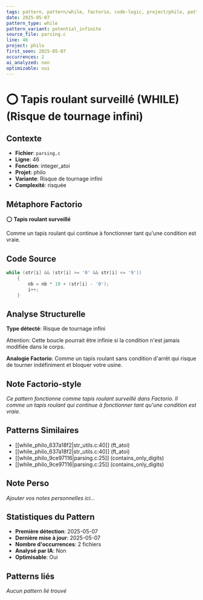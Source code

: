 ```yaml
---
tags: pattern, pattern/while, factorio, code-logic, project/philo, pattern/variant/potential_infinite
date: 2025-05-07
pattern_type: while
pattern_variant: potential_infinite
source_file: parsing.c
line: 46
project: philo
first_seen: 2025-05-07
occurrences: 2
ai_analyzed: non
optimizable: oui
---
```


# ⭕ Tapis roulant surveillé (WHILE) (Risque de tournage infini)

## Contexte
- **Fichier**: `parsing.c`
- **Ligne**: 46
- **Fonction**: integer_atoi
- **Projet**: philo
- **Variante**: Risque de tournage infini
- **Complexité**: risquée

## Métaphore Factorio
⭕ **Tapis roulant surveillé**

Comme un tapis roulant qui continue à fonctionner tant qu'une condition est vraie.

## Code Source
```c
while (str[i] && (str[i] >= '0' && str[i] <= '9'))
	{
		nb = nb * 10 + (str[i] - '0');
		i++;
	}
```

## Analyse Structurelle
**Type détecté**: Risque de tournage infini

Attention: Cette boucle pourrait être infinie si la condition n'est jamais modifiée dans le corps.

**Analogie Factorio**:
Comme un tapis roulant sans condition d'arrêt qui risque de tourner indéfiniment et bloquer votre usine.

## Note Factorio-style
*Ce pattern fonctionne comme tapis roulant surveillé dans Factorio. Il comme un tapis roulant qui continue à fonctionner tant qu'une condition est vraie.*

## Patterns Similaires
- [[while_philo_637a18f2|str_utils.c:40]] (ft_atoi)
- [[while_philo_637a18f2|str_utils.c:40]] (ft_atoi)
- [[while_philo_9ce97116|parsing.c:25]] (contains_only_digits)
- [[while_philo_9ce97116|parsing.c:25]] (contains_only_digits)

## Note Perso
*Ajouter vos notes personnelles ici...*

## Statistiques du Pattern
- **Première détection**: 2025-05-07
- **Dernière mise à jour**: 2025-05-07
- **Nombre d'occurrences**: 2 fichiers
- **Analysé par IA**: Non
- **Optimisable**: Oui

## Patterns liés
*Aucun pattern lié trouvé*
